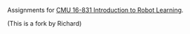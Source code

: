 Assignments for [CMU 16-831 Introduction to Robot Learning](https://16-831.github.io).

(This is a fork by Richard)

